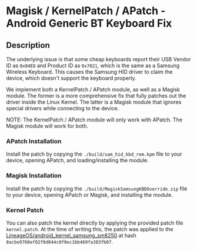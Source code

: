 # Magisk / KernelPatch / APatch - Android Generic BT Keyboard Fix

## Description

The underlying issue is that some cheap keyboards report their USB Vendor ID as `0x04E8` and Product ID as `0x7021`, which is the
same as a Samsung Wireless Keyboard. This causes the Samsung HID driver to claim the device, which doesn't support the keyboard properly.

We implement both a KernelPatch / APatch module, as well as a Magisk module. The former is a more comprehensive fix that fully patches
out the driver inside the Linux Kernel. The latter is a Magisk module that ignores special drivers while connecting to the device.

NOTE: The KernelPatch / APatch module will only work with APatch. The Magisk module will work for both.

### APatch Installation

Install the patch by copying the `./build/sam_hid_kbd_rem.kpm` file to your device, opening APatch, and loading/installing the module.

### Magisk Installation

Install the patch by copying the `./build/MagiskSamsungKBDOverride.zip` file to your device, opening APatch or Magisk, and installing the module.

### Kernel Patch

You can also patch the kernel directly by applying the provided patch file `kernel.patch`. At the time of writing this, the patch was
applied to the [LineageOS/android_kernel_samsung_sm8250](https://github.com/LineageOS/android_kernel_samsung_sm8250/tree/8acbe9760ef02f0d044c0f0ec1bb469fa383fb07)
at hash `8acbe9760ef02f0d044c0f0ec1bb469fa383fb07`.
